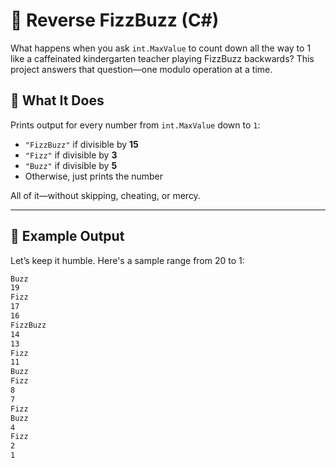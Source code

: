# 🔄 Reverse FizzBuzz (C#)

What happens when you ask `int.MaxValue` to count down all the way to 1 like a caffeinated kindergarten teacher playing FizzBuzz backwards? This project answers that question—one modulo operation at a time.

## 🚀 What It Does

Prints output for every number from `int.MaxValue` down to `1`:

- `"FizzBuzz"` if divisible by **15**
- `"Fizz"` if divisible by **3**
- `"Buzz"` if divisible by **5**
- Otherwise, just prints the number

All of it—without skipping, cheating, or mercy.

---

## 🧪 Example Output

Let’s keep it humble. Here's a sample range from 20 to 1:

```txt
Buzz
19
Fizz
17
16
FizzBuzz
14
13
Fizz
11
Buzz
Fizz
8
7
Fizz
Buzz
4
Fizz
2
1
